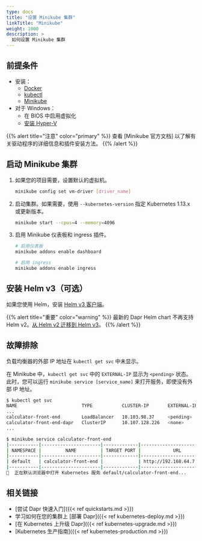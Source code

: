 ```yaml
---
type: docs
title: "设置 Minikube 集群"
linkTitle: "Minikube"
weight: 1000
description: >
  如何设置 Minikube 集群
---
```


## 前提条件

- 安装：
   - [Docker](https://docs.docker.com/install/)
   - [kubectl](https://kubernetes.io/docs/tasks/tools/)
   - [Minikube](https://minikube.sigs.k8s.io/docs/start/)
- 对于 Windows：
   - 在 BIOS 中启用虚拟化
   - [安装 Hyper-V](https://docs.microsoft.com/virtualization/hyper-v-on-windows/quick-start/enable-hyper-v)

{{% alert title="注意" color="primary" %}}
查看 [Minikube 官方文档] 以了解有关驱动程序的详细信息和插件安装方法。
{{% /alert %}}

## 启动 Minikube 集群

1. 如果您的项目需要，设置默认的虚拟机。

   ```bash
   minikube config set vm-driver [driver_name]
   ```

1. 启动集群。如果需要，使用 `--kubernetes-version` 指定 Kubernetes 1.13.x 或更新版本。

    ```bash
    minikube start --cpus=4 --memory=4096
    ```

1. 启用 Minikube 仪表板和 ingress 插件。

   ```bash
   # 启用仪表板
   minikube addons enable dashboard
   
   # 启用 ingress
   minikube addons enable ingress
   ```

## 安装 Helm v3（可选）

如果您使用 Helm，安装 [Helm v3 客户端](https://helm.sh/docs/intro/install/)。

{{% alert title="重要" color="warning" %}}
最新的 Dapr Helm chart 不再支持 Helm v2。[从 Helm v2 迁移到 Helm v3](https://helm.sh/blog/migrate-from-helm-v2-to-helm-v3/)。
{{% /alert %}}

## 故障排除

负载均衡器的外部 IP 地址在 `kubectl get svc` 中未显示。

在 Minikube 中，`kubectl get svc` 中的 `EXTERNAL-IP` 显示为 `<pending>` 状态。此时，您可以运行 `minikube service [service_name]` 来打开服务，即使没有外部 IP 地址。

```bash
$ kubectl get svc
NAME                        TYPE           CLUSTER-IP       EXTERNAL-IP   PORT(S)            AGE
...
calculator-front-end        LoadBalancer   10.103.98.37     <pending>     80:30534/TCP       25h
calculator-front-end-dapr   ClusterIP      10.107.128.226   <none>        80/TCP,50001/TCP   25h
...

$ minikube service calculator-front-end
|-----------|----------------------|-------------|---------------------------|
| NAMESPACE |         NAME         | TARGET PORT |            URL            |
|-----------|----------------------|-------------|---------------------------|
| default   | calculator-front-end |             | http://192.168.64.7:30534 |
|-----------|----------------------|-------------|---------------------------|
🎉  正在默认浏览器中打开 Kubernetes 服务 default/calculator-front-end...
```

## 相关链接
- [尝试 Dapr 快速入门]({{< ref quickstarts.md >}})
- 学习如何在您的集群上 [部署 Dapr]({{< ref kubernetes-deploy.md >}})
- [在 Kubernetes 上升级 Dapr]({{< ref kubernetes-upgrade.md >}})
- [Kubernetes 生产指南]({{< ref kubernetes-production.md >}})